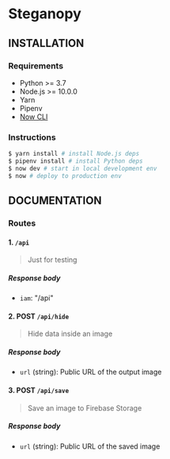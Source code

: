 # Steganopy

## INSTALLATION

### Requirements

- Python >= 3.7
- Node.js >= 10.0.0
- Yarn
- Pipenv
- [Now CLI](https://www.npmjs.com/package/now)

### Instructions

```bash
$ yarn install # install Node.js deps
$ pipenv install # install Python deps
$ now dev # start in local development env
$ now # deploy to production env
```

## DOCUMENTATION

### Routes

#### 1. `/api`

> Just for testing

##### Response body

- `iam`: "/api"

#### 2. POST `/api/hide`

> Hide data inside an image

##### Response body

- `url` (string): Public URL of the output image

#### 3. POST `/api/save`

> Save an image to Firebase Storage

##### Response body

- `url` (string): Public URL of the saved image
